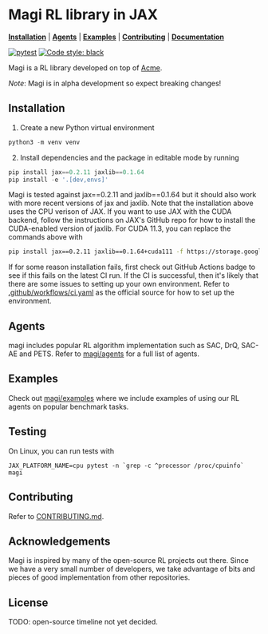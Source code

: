 # Magi RL library in JAX

**[Installation](#installation)** |
**[Agents](./magi/agents)** |
**[Examples](./magi/examples)** |
**[Contributing](./CONTRIBUTING.md)** |
**[Documentation](./docs)**

[![pytest](https://github.com/ethanluoyc/magi/actions/workflows/ci.yaml/badge.svg?branch=develop)](https://github.com/ethanluoyc/magi/actions/workflows/ci.yaml)
[![Code style: black](https://img.shields.io/badge/code%20style-black-000000.svg)](https://github.com/psf/black)

Magi is a RL library developed on top of [Acme](https://github.com/deepmind/acme).

_Note_: Magi is in alpha development so expect breaking changes!

## Installation
1. Create a new Python virtual environment
```python
python3 -m venv venv
```

2. Install dependencies and the package in editable mode by running

```python
pip install jax==0.2.11 jaxlib==0.1.64
pip install -e '.[dev,envs]'
```

Magi is tested against jax==0.2.11 and jaxlib==0.1.64 but it should also work
with more recent versions of jax and jaxlib.
Note that the installation above uses the CPU verison of JAX.
If you want to use JAX with the CUDA backend, follow the instructions
on JAX's GitHub repo for how to install the CUDA-enabled version of jaxlib.
For CUDA 11.3, you can replace the commands above with

```bash
pip install jax==0.2.11 jaxlib==0.1.64+cuda111 -f https://storage.googleapis.com/jax-releases/jax_releases.html # will use the jaxlib version with CUDA 11.3 support
```

If for some reason installation fails, first check out GitHub Actions
badge to see if this fails on the latest CI run. If the CI is successful,
then it's likely that there are some issues to setting up your own environment.
Refer to [.github/workflows/ci.yaml](.github/workflows/ci.yaml) as the official source
for how to set up the environment.

## Agents
magi includes popular RL algorithm implementation such as SAC, DrQ, SAC-AE and PETS.
Refer to [magi/agents](./magi/agents) for a full list of agents.

## Examples
Check out [magi/examples](./magi/examples) where
we include examples of using our RL agents on popular benchmark tasks.

## Testing
On Linux, you can run tests with
```
JAX_PLATFORM_NAME=cpu pytest -n `grep -c ^processor /proc/cpuinfo` magi
```

## Contributing
Refer to [CONTRIBUTING.md](./CONTRIBUTING.md).

## Acknowledgements
Magi is inspired by many of the open-source RL projects out there. Since we
have a very small number of developers, we take advantage of bits and pieces of
good implementation from other repositories.

## License
TODO: open-source timeline not yet decided.
